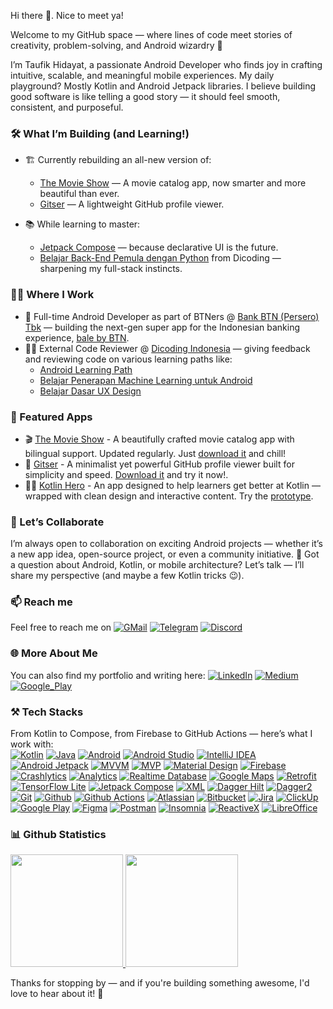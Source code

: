 Hi there 👋. Nice to meet ya!

Welcome to my GitHub space — where lines of code meet stories of creativity, problem-solving, and Android wizardry 🚀

I’m Taufik Hidayat, a passionate Android Developer who finds joy in crafting intuitive, scalable, and meaningful mobile experiences. My daily playground? Mostly Kotlin and Android Jetpack libraries. I believe building good software is like telling a good story — it should feel smooth, consistent, and purposeful.

### **🛠️ What I’m Building (and Learning!)** ###
- 🏗️ Currently rebuilding an all-new version of:
  - [The Movie Show](https://github.com/yumtaufikhidayat/the-movie-show-kt) — A movie catalog app, now smarter and more beautiful than ever.
  - [Gitser](https://github.com/yumtaufikhidayat/gitser-kt) — A lightweight GitHub profile viewer.

- 📚 While learning to master:
  - [Jetpack Compose](https://developer.android.com/develop/ui/compose) — because declarative UI is the future.
  - [Belajar Back-End Pemula dengan Python](https://www.dicoding.com/academies/743) from Dicoding — sharpening my full-stack instincts.  

### **👨‍💻 Where I Work** ###
- 🏦 Full-time Android Developer as part of BTNers @ [Bank BTN (Persero) Tbk](https://btn.co.id) — building the next-gen super app for the Indonesian banking experience, [bale by BTN](https://play.google.com/store/apps/details?id=id.co.btn.mobilebanking.android&hl=id).
- 🧑‍🏫 External Code Reviewer @ [Dicoding Indonesia](https://dicoding.com) — giving feedback and reviewing code on various learning paths like:
  - [Android Learning Path](https://www.dicoding.com/learningpaths/7)
  - [Belajar Penerapan Machine Learning untuk Android](https://www.dicoding.com/academies/663)
  - [Belajar Dasar UX Design](https://www.dicoding.com/academies/335)


### **📱 Featured Apps** ###
- 🎬 [The Movie Show](https://github.com/yumtaufikhidayat/the-movie-show-kt) - A beautifully crafted movie catalog app with bilingual support. Updated regularly. Just [download it](https://play.google.com/store/apps/details?id=com.taufik.themovieshow) and chill!
- 🐙 [Gitser](https://github.com/yumtaufikhidayat/gitser-kt) - A minimalist yet powerful GitHub profile viewer built for simplicity and speed. [Download it](https://play.google.com/store/apps/details?id=com.taufik.gitser) and try it now!.
- 🦸‍♂️ [Kotlin Hero](https://github.com/yumtaufikhidayat/kotlin-hero) - An app designed to help learners get better at Kotlin — wrapped with clean design and interactive content. Try the [prototype](https://www.figma.com/proto/NwDrgYPehVbxuSRwQNxRfs/Latihan-UX-Designer?node-id=43:590&scaling=scale-down&page-id=37:2&starting-point-node-id=43:590).
  
### **🤝 Let’s Collaborate** ###
I’m always open to collaboration on exciting Android projects — whether it’s a new app idea, open-source project, or even a community initiative.
💬 Got a question about Android, Kotlin, or mobile architecture? Let’s talk — I’ll share my perspective (and maybe a few Kotlin tricks 😉).

### **📫 Reach me** ###
Feel free to reach me on [![GMail](https://img.shields.io/badge/Gmail-EA4335?style=for-the-badge&logo=gmail&logoColor=white)](mailto:yumtaufikhidayat@gmail.com) [![Telegram](https://img.shields.io/badge/Telegram-26A5E4?style=for-the-badge&logo=telegram&logoColor=white)](https://t.me/yumtaufik) [![Discord](https://img.shields.io/badge/Discord-5865F2?style=for-the-badge&logo=discord&logoColor=white)](https://discordapp.com/users/taufikhidayat#0671)

### **🌐 More About Me** ###
You can also find my portfolio and writing here:
[![LinkedIn](https://img.shields.io/badge/LinkedIn-0A66C2?style=for-the-badge&logo=linkedin&logoColor=white)](https://linkedin.com/in/taufik-hidayat)
[![Medium](https://img.shields.io/badge/Medium-000?style=for-the-badge&logo=medium&logoColor=white)](https://medium.com/@yumtaufikhidayat)
[![Google_Play](https://img.shields.io/badge/Google%20Play-414141?style=for-the-badge&logo=googleplay&logoColor=white)](https://play.google.com/store/apps/dev?id=5667961808037787969)

### **⚒️ Tech Stacks** ###
From Kotlin to Compose, from Firebase to GitHub Actions — here’s what I work with:  
[![Kotlin](https://img.shields.io/badge/Kotlin-7F52FF?style=for-the-badge&logo=kotlin&logoColor=white)](https://kotlinlang.org/)
[![Java](https://img.shields.io/badge/Java-ED8B00?style=for-the-badge&logo=openjdk&logoColor=white)](https://kotlinlang.org/)
[![Android](https://img.shields.io/badge/Android-34A853?style=for-the-badge&logo=android&logoColor=white)](https://developer.android.com/)
[![Android Studio](https://img.shields.io/badge/Android_Studio-3DDC84?style=for-the-badge&logo=androidstudio&logoColor=white)](https://developer.android.com/studio/)
[![IntelliJ IDEA](https://img.shields.io/badge/IntelliJ_IDEA-000000?style=for-the-badge&logo=intellijidea&logoColor=white)](https://www.jetbrains.com/idea/)
[![Android Jetpack](https://img.shields.io/badge/Android_Jetpack-A4C639?style=for-the-badge&logo=android&logoColor=white)](https://developer.android.com/jetpack/)
[![MVVM](https://img.shields.io/badge/MVVM-E62431?style=for-the-badge&logo=android&logoColor=white)](https://developer.android.com/topic/libraries/architecture/viewmodel)
[![MVP](https://img.shields.io/badge/MVP-113155?style=for-the-badge&logo=android&logoColor=white)](https://github.com/raxden/android-mvp)
[![Material Design](https://img.shields.io/badge/Material_Design-757575?style=for-the-badge&logo=materialdesign&logoColor=white)](https://m3.material.io/)
[![Firebase](https://img.shields.io/badge/Firebase-FFA611?style=for-the-badge&logo=firebase&logoColor=white)](https://firebase.google.com/)
[![Crashlytics](https://img.shields.io/badge/Crashlytics-FFA611?style=for-the-badge&logo=firebase&logoColor=white)](https://firebase.google.com/products/crashlytics/)
[![Analytics](https://img.shields.io/badge/Analytics-FFA611?style=for-the-badge&logo=firebase&logoColor=white)](https://firebase.google.com/products/analytics/)
[![Realtime Database](https://img.shields.io/badge/Realtime_Database-FFA611?style=for-the-badge&logo=firebase&logoColor=white)](https://firebase.google.com/products/realtime-database/)
[![Google Maps](https://img.shields.io/badge/Google_Maps-4285F4?style=for-the-badge&logo=googlemaps&logoColor=white)](https://developers.google.com/maps/)
[![Retrofit](https://img.shields.io/badge/Retrofit-3E4348?style=for-the-badge&logo=square&logoColor=white)](https://square.github.io/retrofit/)
[![TensorFlow Lite](https://img.shields.io/badge/TensorFlow_Lite-FF6F00?style=for-the-badge&logo=tensorflow&logoColor=white)](https://www.tensorflow.org/lite)
[![Jetpack Compose](https://img.shields.io/badge/Jetpack_Compose-4285F4?style=for-the-badge&logo=jetpackcompose&logoColor=white)](https://developer.android.com/jetpack/compose/)
[![XML](https://img.shields.io/badge/XML-0C54C2?style=for-the-badge&logo=xaml&logoColor=white)](https://developer.android.com/reference/android/util/Xml)
[![Dagger Hilt](https://img.shields.io/badge/Dagger_Hilt-0000FF?style=for-the-badge&logo=android&logoColor=white)](https://developer.android.com/training/dependency-injection/hilt-android/)
[![Dagger2](https://img.shields.io/badge/Dagger2-339933?style=for-the-badge&logo=android&logoColor=white)](https://developer.android.com/training/dependency-injection/dagger-android)
[![Git](https://img.shields.io/badge/Git-F05032?style=for-the-badge&logo=git&logoColor=white)](https://git-scm.com/)
[![Github](https://img.shields.io/badge/Github-181717?style=for-the-badge&logo=github&logoColor=white)](https://github.com/)
[![Github Actions](https://img.shields.io/badge/Github_Actions-2088FF?style=for-the-badge&logo=githubactions&logoColor=white)](https://github.com/features/actions/)
[![Atlassian](https://img.shields.io/badge/Atlassian-0052CC?style=for-the-badge&logo=atlassian&logoColor=white)](https://www.atlassian.com/)
[![Bitbucket](https://img.shields.io/badge/Bitbucket-0052CC?style=for-the-badge&logo=bitbucket&logoColor=white)](https://bitbucket.org/)
[![Jira](https://img.shields.io/badge/Jira-0052CC?style=for-the-badge&logo=jira&logoColor=white)](https://jira.atlassian.com/)
[![ClickUp](https://img.shields.io/badge/ClickUp-7B68EE?style=for-the-badge&logo=clickup&logoColor=white)](https://clickup.com/)
[![Google Play](https://img.shields.io/badge/Google_Play-414141?style=for-the-badge&logo=googleplay&logoColor=white)](https://play.google.com/)
[![Figma](https://img.shields.io/badge/Figma-F24E1E?style=for-the-badge&logo=figma&logoColor=white)](https://figma.com/)
[![Postman](https://img.shields.io/badge/Postman-FF6C37?style=for-the-badge&logo=postman&logoColor=white)](https://www.postman.com/)
[![Insomnia](https://img.shields.io/badge/Insomnia-4000BF?style=for-the-badge&logo=insomnia&logoColor=white)](https://insomnia.rest/)
[![ReactiveX](https://img.shields.io/badge/ReactiveX-B7178C?logo=reactivex&logoColor=fff&style=for-the-badge)](https://reactivex.io/)
[![LibreOffice](https://img.shields.io/badge/LibreOffice-18A303?style=for-the-badge&logo=libreoffice&logoColor=white)](https://www.libreoffice.org/)

### **📊 Github Statistics** ###
<p align="left">
<a href="https://github.com/yumtaufikhidayat">
  <img height="180em" src="https://github-readme-stats-eight-theta.vercel.app/api?username=yumtaufikhidayat&show_icons=true&theme=radical&include_all_commits=true&count_private=true"/>
  <img height="180em" src="https://github-readme-stats-eight-theta.vercel.app/api/top-langs/?username=yumtaufikhidayat&layout=compact&langs_count=8&theme=radical"/>
</a>
</p>

Thanks for stopping by — and if you're building something awesome, I'd love to hear about it! 👋
